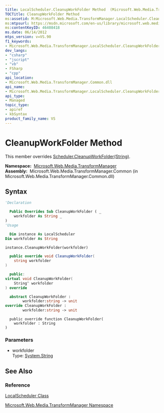 ```yaml
---
title: LocalScheduler.CleanupWorkFolder Method  (Microsoft.Web.Media.TransformManager)
TOCTitle: CleanupWorkFolder Method
ms:assetid: M:Microsoft.Web.Media.TransformManager.LocalScheduler.CleanupWorkFolder(System.String)
ms:mtpsurl: https://msdn.microsoft.com/en-us/library/microsoft.web.media.transformmanager.localscheduler.cleanupworkfolder(v=VS.90)
ms:contentKeyID: 46408418
ms.date: 06/14/2012
mtps_version: v=VS.90
f1_keywords:
- Microsoft.Web.Media.TransformManager.LocalScheduler.CleanupWorkFolder
dev_langs:
- "csharp"
- "jscript"
- "vb"
- FSharp
- "cpp"
api_location:
- Microsoft.Web.Media.TransformManager.Common.dll
api_name:
- Microsoft.Web.Media.TransformManager.LocalScheduler.CleanupWorkFolder
api_type:
- Managed
topic_type:
- apiref
- kbSyntax
product_family_name: VS
---
```


# CleanupWorkFolder Method

This member overrides [Scheduler.CleanupWorkFolder(String)](scheduler-cleanupworkfolder-method-microsoft-web-media-transformmanager.md).

**Namespace:**  [Microsoft.Web.Media.TransformManager](microsoft-web-media-transformmanager-namespace.md)  
**Assembly:**  Microsoft.Web.Media.TransformManager.Common (in Microsoft.Web.Media.TransformManager.Common.dll)

## Syntax

```vb
'Declaration

  Public Overrides Sub CleanupWorkFolder ( _
    workfolder As String _
)
'Usage

  Dim instance As LocalScheduler
Dim workfolder As String

instance.CleanupWorkFolder(workfolder)
```

```csharp
  public override void CleanupWorkFolder(
    string workfolder
)
```

```cpp
  public:
virtual void CleanupWorkFolder(
    String^ workfolder
) override
```

``` fsharp
  abstract CleanupWorkFolder : 
        workfolder:string -> unit 
override CleanupWorkFolder : 
        workfolder:string -> unit 
```

```jscript
  public override function CleanupWorkFolder(
    workfolder : String
)
```

### Parameters

  - workfolder  
    Type: [System.String](https://msdn.microsoft.com/library/s1wwdcbf)  

## See Also

### Reference

[LocalScheduler Class](localscheduler-class-microsoft-web-media-transformmanager.md)

[Microsoft.Web.Media.TransformManager Namespace](microsoft-web-media-transformmanager-namespace.md)

